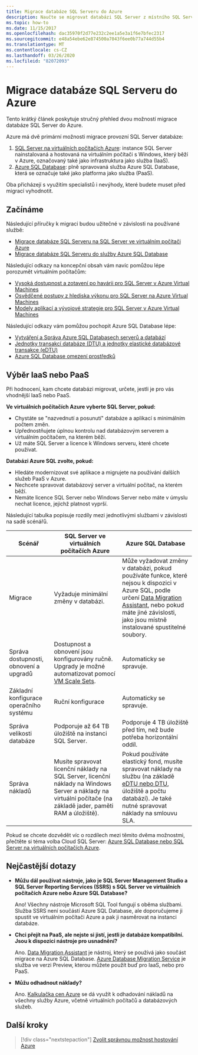 ```yaml
---
title: Migrace databáze SQL Serveru do Azure
description: Naučte se migrovat databázi SQL Server z místního SQL Server do Azure.
ms.topic: how-to
ms.date: 11/15/2017
ms.openlocfilehash: dac35970f2d77e232c2ee1a5e3a1f6e7bfec2317
ms.sourcegitcommit: e48a54ebe62e874500a7043f6ee0b77a744d55b4
ms.translationtype: MT
ms.contentlocale: cs-CZ
ms.lasthandoff: 03/26/2020
ms.locfileid: "82072093"
---
```

# <a name="migrate-a-sql-server-database-to-azure"></a>Migrace databáze SQL Serveru do Azure

Tento krátký článek poskytuje stručný přehled dvou možností migrace databáze SQL Server do Azure.

Azure má dvě primární možnosti migrace provozní SQL Server databáze:

1. [SQL Server na virtuálních počítačích Azure](https://docs.microsoft.com/azure/virtual-machines/windows/sql/virtual-machines-windows-sql-server-iaas-overview): instance SQL Server nainstalovaná a hostovaná na virtuálním počítači s Windows, který běží v Azure, označovaný také jako infrastruktura jako služba (IaaS).
2. [Azure SQL Database](https://docs.microsoft.com/azure/sql-database/sql-database-technical-overview): plně spravovaná služba Azure SQL Database, která se označuje také jako platforma jako služba (PaaS).

Oba přicházejí s využitím specialistů i nevýhody, které budete muset před migrací vyhodnotit.

## <a name="get-started"></a>Začínáme

Následující příručky k migraci budou užitečné v závislosti na používané službě:

* [Migrace databáze SQL Serveru na SQL Server ve virtuálním počítači Azure](https://docs.microsoft.com/azure/virtual-machines/windows/sql/virtual-machines-windows-migrate-sql)
* [Migrace databáze SQL Serveru do služby Azure SQL Database](https://docs.microsoft.com/azure/sql-database/sql-database-migrate-your-sql-server-database)

Následující odkazy na koncepční obsah vám navíc pomůžou lépe porozumět virtuálním počítačům:

* [Vysoká dostupnost a zotavení po havárii pro SQL Server v Azure Virtual Machines](https://docs.microsoft.com/azure/virtual-machines/windows/sql/virtual-machines-windows-sql-high-availability-dr)
* [Osvědčené postupy z hlediska výkonu pro SQL Server na Azure Virtual Machines](https://docs.microsoft.com/azure/virtual-machines/windows/sql/virtual-machines-windows-sql-performance)
* [Modely aplikací a vývojové strategie pro SQL Server v Azure Virtual Machines](https://docs.microsoft.com/azure/virtual-machines/windows/sql/virtual-machines-windows-sql-server-app-patterns-dev-strategies)

Následující odkazy vám pomůžou pochopit Azure SQL Database lépe:

* [Vytváření a Správa Azure SQL Databasech serverů a databází](https://docs.microsoft.com/azure/sql-database/sql-database-servers-databases)
* [Jednotky transakcí databáze (DTU) a jednotky elastické databázové transakce (eDTU)](https://docs.microsoft.com/azure/sql-database/sql-database-what-is-a-dtu)
* [Azure SQL Database omezení prostředků](https://docs.microsoft.com/azure/sql-database/sql-database-resource-limits)

## <a name="choosing-iaas-or-paas"></a>Výběr IaaS nebo PaaS

Při hodnocení, kam chcete databázi migrovat, určete, jestli je pro vás vhodnější IaaS nebo PaaS.

**Ve virtuálních počítačích Azure vyberte SQL Server, pokud:**

* Chystáte se "nazvednutí a posunutí" databáze a aplikací s minimálním počtem změn.
* Upřednostňujete úplnou kontrolu nad databázovým serverem a virtuálním počítačem, na kterém běží.
* Už máte SQL Server a licence k Windows serveru, které chcete používat.

**Databázi Azure SQL zvolte, pokud:**

* Hledáte modernizovat své aplikace a migrujete na používání dalších služeb PaaS v Azure.
* Nechcete spravovat databázový server a virtuální počítač, na kterém běží.
* Nemáte licence SQL Server nebo Windows Server nebo máte v úmyslu nechat licence, jejichž platnost vyprší.

Následující tabulka popisuje rozdíly mezi jednotlivými službami v závislosti na sadě scénářů.

| Scénář | SQL Server ve virtuálních počítačích Azure | Azure SQL Database |
|----------|-------------------------|--------------------|
| Migrace | Vyžaduje minimální změny v databázi. | Může vyžadovat změny v databázi, pokud používáte funkce, které nejsou k dispozici v Azure SQL, podle určení [Data Migration Assistant](https://www.microsoft.com/download/details.aspx?id=53595), nebo pokud máte jiné závislosti, jako jsou místně instalované spustitelné soubory.|
| Správa dostupnosti, obnovení a upgradů | Dostupnost a obnovení jsou konfigurovány ručně. Upgrady je možné automatizovat pomocí [VM Scale Sets](https://docs.microsoft.com/azure/virtual-machine-scale-sets/virtual-machine-scale-sets-automatic-upgrade). | Automaticky se spravuje. |
| Základní konfigurace operačního systému | Ruční konfigurace | Automaticky se spravuje. |
| Správa velikosti databáze | Podporuje až 64 TB úložiště na instanci SQL Server. | Podporuje 4 TB úložiště před tím, než bude potřeba horizontální oddíl. |
| Správa nákladů | Musíte spravovat licenční náklady na SQL Server, licenční náklady na Windows Server a náklady na virtuální počítače (na základě jader, paměti RAM a úložiště). | Pokud používáte elastický fond, musíte spravovat náklady na službu (na základě [eDTU nebo DTU](https://docs.microsoft.com/azure/sql-database/sql-database-what-is-a-dtu), úložiště a počtu databází). Je také nutné spravovat náklady na smlouvu SLA. |

Pokud se chcete dozvědět víc o rozdílech mezi těmito dvěma možnostmi, přečtěte si téma volba Cloud SQL Server: [Azure SQL Database nebo SQL Server na virtuálních počítačích Azure](https://docs.microsoft.com/azure/sql-database/sql-database-paas-vs-sql-server-iaas).

## <a name="faq"></a>Nejčastější dotazy

* **Můžu dál používat nástroje, jako je SQL Server Management Studio a SQL Server Reporting Services (SSRS) s SQL Server ve virtuálních počítačích Azure nebo Azure SQL Database?**

    Ano! Všechny nástroje Microsoft SQL Tool fungují s oběma službami. Služba SSRS není součástí Azure SQL Database, ale doporučujeme ji spustit ve virtuálním počítači Azure a pak ji nasměrovat na instanci databáze.

* **Chci přejít na PaaS, ale nejste si jistí, jestli je databáze kompatibilní. Jsou k dispozici nástroje pro usnadnění?**

    Ano. [Data Migration Assistant](https://www.microsoft.com/download/details.aspx?id=53595) je nástroj, který se používá jako součást migrace na Azure SQL Database. [Azure Database Migration Service](https://azure.microsoft.com/campaigns/database-migration/) je služba ve verzi Preview, kterou můžete použít buď pro IaaS, nebo pro PaaS.

* **Můžu odhadnout náklady?**

    Ano. [Kalkulačka cen Azure](https://azure.microsoft.com/pricing/calculator/) se dá využít k odhadování nákladů na všechny služby Azure, včetně virtuálních počítačů a databázových služeb.

## <a name="next-steps"></a>Další kroky

> [!div class="nextstepaction"]
> [Zvolit správnou možnost hostování Azure](choose.md)
